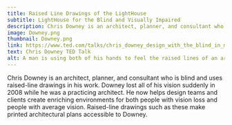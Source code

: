 ```yaml
---
title: Raised Line Drawings of the LightHouse
subtitle: LightHouse for the Blind and Visually Impaired
description: Chris Downey is an architect, planner, and consultant who is blind and uses raised-line drawings in his work.
image: Downey.png
thumbnail: Downey.png
link: https://www.ted.com/talks/chris_downey_design_with_the_blind_in_mind
text: Chris Downey TED Talk
alt: A man is using both of his hands to feel the raised lines of an architectural drawing.
---
```

Chris Downey is an architect, planner, and consultant who is blind and uses raised-line drawings in his work. Downey lost all of his vision suddenly in 2008 while he was a practicing architect. He now helps design teams and clients create enriching environments for both people with vision loss and people with average vision. Raised-line drawings such as these make printed architectural plans accessible to Downey.
